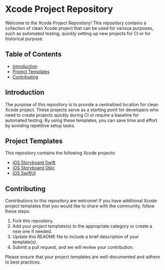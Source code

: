 # Xcode Project Repository

Welcome to the Xcode Project Repository! This repository contains a collection of clean Xcode project that can be used for various purposes, such as automated testing, quickly setting up new projects for CI or for historical purpose.

## Table of Contents
- [Introduction](#introduction)
- [Project Templates](#project-templates)
- [Contributing](#contributing)

## Introduction
The purpose of this repository is to provide a centralized location for clean Xcode project. These projects serve as a starting point for developers who need to create projects quickly during CI or require a baseline for automated testing. 
By using these templates, you can save time and effort by avoiding repetitive setup tasks. 

## Project Templates
This repository contains the following Xcode projects:

- [iOS Storyboard Swift](iOSStoryboardSwift/)
- [iOS Storyboard Objc](iOSStoryboardObjc/)
- [iOS SwiftUI](iOSSwiftUI/)

## Contributing
Contributions to this repository are welcome! If you have additional Xcode project templates that you would like to share with the community, follow these steps:

1. Fork this repository.
2. Add your project template(s) to the appropriate category or create a new one if needed.
3. Update this README file to include a brief description of your template(s).
4. Submit a pull request, and we will review your contribution.

Please ensure that your project templates are well-documented and adhere to best practices.

